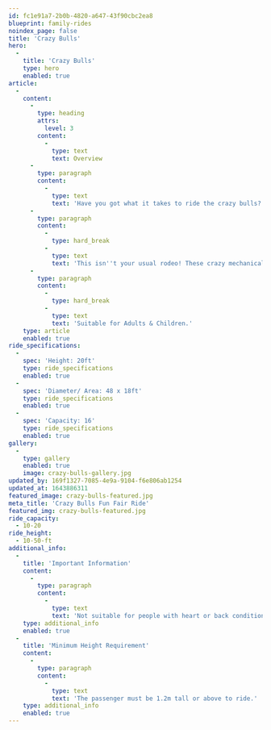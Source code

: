 ```yaml
---
id: fc1e91a7-2b0b-4820-a647-43f90cbc2ea8
blueprint: family-rides
noindex_page: false
title: 'Crazy Bulls'
hero:
  -
    title: 'Crazy Bulls'
    type: hero
    enabled: true
article:
  -
    content:
      -
        type: heading
        attrs:
          level: 3
        content:
          -
            type: text
            text: Overview
      -
        type: paragraph
        content:
          -
            type: text
            text: 'Have you got what it takes to ride the crazy bulls? you''re in for a rough ride hold tight!'
      -
        type: paragraph
        content:
          -
            type: hard_break
          -
            type: text
            text: 'This isn''t your usual rodeo! These crazy mechanical bulls will shake and buck like they''re trying to knock you off. Hold on tight, so expect a couple of minutes of adrenaline-pumping, white-knuckle fun.'
      -
        type: paragraph
        content:
          -
            type: hard_break
          -
            type: text
            text: 'Suitable for Adults & Children.'
    type: article
    enabled: true
ride_specifications:
  -
    spec: 'Height: 20ft'
    type: ride_specifications
    enabled: true
  -
    spec: 'Diameter/ Area: 48 x 18ft'
    type: ride_specifications
    enabled: true
  -
    spec: 'Capacity: 16'
    type: ride_specifications
    enabled: true
gallery:
  -
    type: gallery
    enabled: true
    image: crazy-bulls-gallery.jpg
updated_by: 169f1327-7085-4e9a-9104-f6e806ab1254
updated_at: 1643886311
featured_image: crazy-bulls-featured.jpg
meta_title: 'Crazy Bulls Fun Fair Ride'
featured_img: crazy-bulls-featured.jpg
ride_capacity:
  - 10-20
ride_height:
  - 10-50-ft
additional_info:
  -
    title: 'Important Information'
    content:
      -
        type: paragraph
        content:
          -
            type: text
            text: 'Not suitable for people with heart or back conditions or of a nervous disposition should avoid riding. Other medical conditions that may preclude riding include pregnancy, recent surgery, broken bones, or neck problems.'
    type: additional_info
    enabled: true
  -
    title: 'Minimum Height Requirement'
    content:
      -
        type: paragraph
        content:
          -
            type: text
            text: 'The passenger must be 1.2m tall or above to ride.'
    type: additional_info
    enabled: true
---
```

